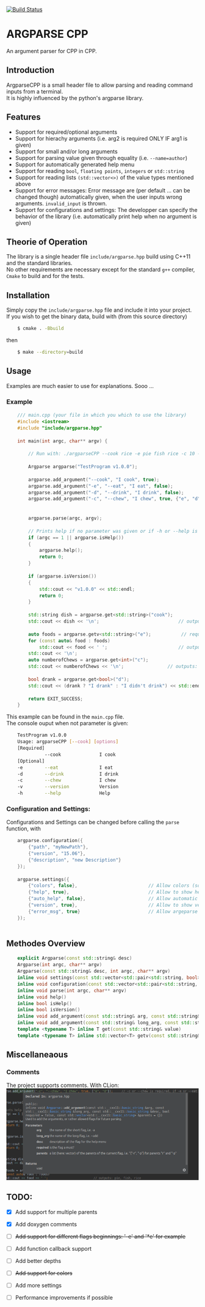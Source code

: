 [![Build Status](https://travis-ci.org/AKJ7/argparseCPP.svg?branch=master)](https://travis-ci.org/AKJ7/argparseCPP)  
# ARGPARSE CPP  
An argument parser for CPP in CPP.  
## Introduction  
ArgparseCPP is a small header file to allow parsing and reading command inputs from a terminal.  
It is highly influenced by the python's argparse library.  
## Features  
- Support for required/optional arguments  
- Support for hierachy arguments (i.e. arg2 is required ONLY IF arg1 is given)  
- Support for small and/or long arguments  
- Support for parsing value given through equality (i.e. `--name=author`)
- Support for automatically generated help menu  
- Support for reading `bool`, `floating points`, `integers` or `std::string`  
- Support for reading lists `(std::vector<>)` of the value types mentioned above  
- Support for error messages: Error message are (per default ... can be changed though) automatically 
given, when the user inputs wrong arguments. `invalid_input` is thrown.  
- Support for configurations and settings: The developper can specify the behavior of the library 
(i.e. automatically print help when no argument is given) 


## Theorie of Operation  
The library is a single header file `include/argparse.hpp` build using C++11 and the standard libraries.  
No other requirements are necessary except for the standard `g++` compiler, `Cmake` to build and for the tests.  
## Installation  
Simply copy the `include/argparse.hpp` file and include it into your project.  
If you wish to get the binary data, build with (from this source directory) 
```bash
    $ cmake . -Bbuild 
```  
then 
```bash
    $ make --directory=build
```  
## Usage  
Examples are much easier to use for explanations. Sooo ...  
### Example
```C++
    /// main.cpp (your file in which you which to use the library)
    #include <iostream>
    #include "include/argparse.hpp"
    
    int main(int argc, char** argv) {
    
        // Run with: ./argparseCPP --cook rice -e pie fish rice -c 10 -d water
    
        Argparse argparse("TestProgram v1.0.0");
    
        argparse.add_argument("--cook", "I cook", true);                // Requires --cook argument
        argparse.add_argument("-e", "--eat", "I eat", false);           // -e or --eat is optional
        argparse.add_argument("-d", "--drink", "I drink", false);       // -d or --drink is optional
        argparse.add_argument("-c", "--chew", "I chew", true, {"e", "d"});     // -c or --chew is required, if -e or --eat, or -d or --drink is given
    
    
        argparse.parse(argc, argv);
    
        // Prints help if no parameter was given or if -h or --help is received as argument
        if (argc == 1 || argparse.isHelp())
        {
            argparse.help();
            return 0;
        }
    
        if (argparse.isVersion())
        {
            std::cout << "v1.0.0" << std::endl;
            return 0;
        }
    
        std::string dish = argparse.get<std::string>("cook");
        std::cout << dish << '\n';                             // outputs: rice
    
        auto foods = argparse.getv<std::string>("e");           // required -c (or --chew) arguments
        for (const auto& food : foods)
            std::cout << food << ' ';                          // outputs: pie, fish, rice
        std::cout << '\n';
        auto numberofChews = argparse.get<int>("c");
        std::cout << numberofChews << '\n';                // outputs: 10
    
        bool drank = argparse.get<bool>("d");
        std::cout << (drank ? "I drank" : "I didn't drink") << std::endl;   // outputs: I drank
    
        return EXIT_SUCCESS;
    }
```  
This example can be found in the `main.cpp` file.  
The console ouput when not parameter is given:  
```bash
    TestProgram v1.0.0
    Usage: argparseCPP [--cook] [options] 
    [Required]
              --cook              I cook              
    [Optional]
    -e        --eat               I eat               
    -d        --drink             I drink             
    -c        --chew              I chew              
    -v        --version           Version             
    -h        --help              Help  
```  
### Configuration and Settings:  
Configurations and Settings can be changed before calling the `parse` function, with  
```C++
    argparse.configuration({
        {"path", "myNewPath"},
        {"version", "15.06"},
        {"description", "new Description"}
    });
    
    argparse.settings({
        {"colors", false},                          // Allow colors (soon)
        {"help", true},                             // Allow to show help in the help menu
        {"auto_help", false},                       // Allow automatic help when no arguments are given
        {"version", true},                          // Allow to show version in the help menu
        {"error_msg", true}                         // Allow argeparse to throw errors
    });
    
```  
## Methodes Overview  
```C++
    explicit Argparse(const std::string& desc)    
    Argparse(int argc, char** argv) 
    Argparse(const std::string& desc, int argc, char** argv)
    inline void settings(const std::vector<std::pair<std::string, bool>>& values)
    inline void configuration(const std::vector<std::pair<std::string, std::string>>& values)
    inline void parse(int argc, char** argv)
    inline void help()
    inline bool isHelp()
    inline bool isVersion()
    inline void add_argument(const std::string& arg, const std::string& long_arg, const std::string& desc, bool required = false, const std::vector<std::string>& parents = {})
    inline void add_argument(const std::string& long_arg, const std::string& desc, bool required = false, const std::vector<std::string>& parents = {})
    template <typename T> inline T get(const std::string& value)
    template <typename T> inline std::vector<T> getv(const std::string& value)
```  
## Miscellaneaous  
### Comments  
The project supports comments. With CLion:  
![screenshot](assets/images/screenshot_comments.png)

## TODO:  
- [x] Add support for multiple parents  
- [x] Add doxygen comments
- [ ] ~~Add support for different flags beginnings: '-e' and '*e' for example~~
- [ ] Add function callback support  
- [ ] Add better depths   
- [ ] ~~Add support for colors~~  
- [ ] Add more settings  
- [ ] Performance improvements if possible


